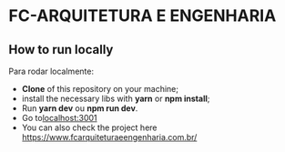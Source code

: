 # FC-ARQUITETURA E ENGENHARIA

## How to run locally

Para rodar localmente:
- **Clone** of this repository on your machine;
- install the necessary libs with  **yarn** or **npm install**;
- Run **yarn dev** ou **npm run dev**.
- Go to[localhost:3001](http://localhost:3001)
- You can also check the project here https://www.fcarquiteturaeengenharia.com.br/
